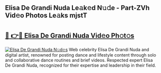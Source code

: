 ## Elisa De Grandi Nuda Le𝚊k𝚎d N𝚞𝚍e - Part-ZVh Vid𝚎o Photos Le𝚊ks mjstT

# <h2><a href="http://fbbhdts.evod.top/?m=Elisa+De+Grandi+Nuda">🔗 👉🔴 Elisa De Grandi Nuda Vid𝚎o Ph𝚘t𝚘s</a></h2>

[![Elisa De Grandi Nuda N𝚞d𝚎s](https://i.imgur.com/8V9OHl7.gif)](http://fbbhdts.evod.top/?m=Elisa+De+Grandi+Nuda)
Web celebrity Elisa De Grandi Nuda and digital artist, renowned for posting dance and lifestyle content through solo and collaborative dance routines and brief videos. Respected expert Elisa De Grandi Nuda, recognized for their expertise and leadership in their field. 
